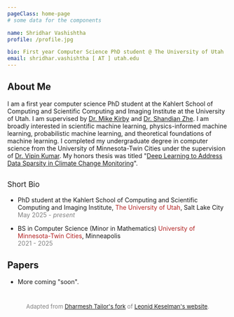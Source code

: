```yaml
---
pageClass: home-page
# some data for the components

name: Shridhar Vashishtha
profile: /profile.jpg

bio: First year Computer Science PhD student @ The University of Utah
email: shridhar.vashishtha [ AT ] utah.edu
---
```


<ProfileSection :frontmatter="$page.frontmatter" />

## About Me

I am a first year computer science PhD student at the Kahlert School of Computing and Scientific Computing and Imaging Institute at the University of Utah. I am supervised by [Dr. Mike Kirby](https://users.cs.utah.edu/~kirby/) and [Dr. Shandian Zhe](https://users.cs.utah.edu/~zhe/). 
I am broadly interested in scientific machine learning, physics-informed machine learning, probabilistic machine learning, and theoretical foundations of machine learning. 
I completed my undergraduate degree in computer science from the University of Minnesota-Twin Cities under the supervision of [Dr. Vipin Kumar](https://www-users.cse.umn.edu/~kumar001/). My honors thesis was titled "[Deep Learning to Address Data Sparsity in Climate Change Monitoring](https://conservancy.umn.edu/items/194f096b-8dd4-4a88-94f2-60d13ad5c482)".

<p style="font-size:17px; padding-top:0.75em ">Short Bio</p>

- PhD student at the Kahlert School of Computing and Scientific Computing and Imaging Institute, <span style="color:FireBrick; ">The University of Utah</span>, Salt Lake City <br/>
<span style="color:Gray; ">May 2025 - *present*</span>

- BS in Computer Science (Minor in Mathematics) <span style="color:FireBrick; ">University of Minnesota-Twin Cities</span>, Minneapolis <br/>
<span style="color:Gray; ">2021 - 2025</span>

## Papers

- More coming "soon".

<!-- Custom style for this page -->

<style lang="stylus">

.theme-container.home-page .page
  font-size 15px
  font-family "lucida grande", "lucida sans unicode", lucida, "Helvetica Neue", Helvetica, Arial, sans-serif;
  p
    margin 0 0 0.5rem
  p, ul, ol
    line-height normal
  a
    font-weight normal
  .theme-default-content:not(.custom) > h2
    margin-bottom 0.5rem
  .theme-default-content:not(.custom) > h2:first-child + p
    margin-top 0.5rem
  .theme-default-content:not(.custom) > h3
    padding-top 4rem

  /* Override */
  .md-card
    margin-top 0.5em
    .card-image
      padding 0.2rem
    .card-content p
      -webkit-margin-after 0.2em

@media (max-width: 419px)
  .theme-container.home-page .page
    p, ul, ol
      line-height 1.5

    .md-card
      .card-image
        img 
          width 100%
          max-width 400px

</style>
<p style="font-size: 13px; text-align: center; color: gray; padding-top: 2em;">
  Adapted from <a href="https://github.com/dvtailor/dvtailor.github.io" target="_blank" rel="noopener noreferrer">Dharmesh Tailor's fork</a> of <a href="https://github.com/leonidk/leonidk.github.io" target="_blank" rel="noopener noreferrer">Leonid Keselman's website</a>.
</p>